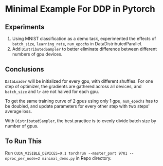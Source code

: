 # Minimal Example For DDP in Pytorch

## Experiments

1. Using MNIST classification as a demo task, experimented the effects of `batch_size`, `learning_rate`, `num_epochs` in DataDistributedParallel.
2. Add `DistributedSampler` to better eliminate difference between different numbers of gpu devices.

## Conclusions

`DataLoader` will be initialized for every gpu, with different shuffles. For one step of optimizer, the gradients are gathered across all devices, and `batch_size` and `lr` are not halved for each gpu.

To get the same training curve of 2 gpus using only 1 gpu, `num_epochs` has to be doubled, and update parameters for every other step with two steps' average loss.

With `DistributedSampler`, the best practice is to evenly divide batch size by number of gpus.

## To Run This

Run `CUDA_VISIBLE_DEVICES=0,1 torchrun --master_port 9701 --nproc_per_node=2 minimal_demo.py` in Repo directory.

